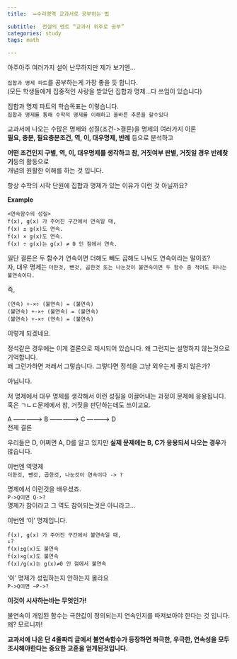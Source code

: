 ```yaml
---
title:  ➖수리영역 교과서로 공부하는 법

subtitle:  전설의 멘트 “교과서 위주로 공부”
categories: study 
tags: math
 
---
```


  
아주아주 여러가지 설이 난무하지만 제가 보기엔…  
  
`집합과 명제 파트`를 공부하는게 가장 좋을 듯 합니다.  
(모든 학생들에게 집중적인 사랑을 받았던 집합과 명제…다 쓰임이 있습니다)  
   
집합과 명제 파트의 학습목표는 이렇습니다.  
`집합과 명제를 통해 수학적 명제를 이해하고 올바른 추론을 할수있다`  
   
교과서에 나오는 수많은 명제와 성질(조건->결론)을 명제의 여러가지 이론  
**필요, 충분, 필요충분조건, 역, 이, 대우명제, 반례** 등으로 분석하고  
   
**어떤 조건인지 구별, 역, 이, 대우명제를 생각하고 참, 거짓여부 판별, 거짓일 경우 반례찾기**등의 활동으로  
개념의 원활한 이해를 하는 것 입니다.  
   
항상 수학의 시작 단원에 집합과 명제가 있는 이유가 이런 것 아닐까요?  
   
**Example**  
```  
<연속함수의 성질>  
f(x), g(x) 가 주어진 구간에서 연속일 때,  
f(x) ± g(x)도 연속.  
f(x) × g(x)도 연속.  
f(x) ÷ g(x)는 g(x) ≠ 0 인 점에서 연속.  
```  
  
일단 결론은 두 함수가 연속이면 더해도 빼도 곱해도 나눠도 연속이라는 말이죠?  
자, 대우 명제는 `더한것, 뺀것, 곱한것 또는 나눈것이 불연속이면 두 함수 중 적어도 하나는 불연속이다.`  
   
즉,  
```  
(연속) +-×÷ (불연속) = (불연속)  
(불연속) +-×÷ (불연속) = (불연속)  
(불연속) +-×÷ (연속) = (불연속)  
```  
이렇게 되겠네요.  
  
정석같은 경우에는 이게 결론으로 제시되어 있습니다. 왜 그런지는 설명하지 않는것으로 기억합니다.  
왜 그런가하면 저래서 그렇습니다. 그렇다면 정석을 그냥 외우는게 좋지 않은가?  
   
아닙니다.  
  
저 명제에서 대우 명제를 생각해서 이런 성질을 이끌어내는 과정이 문제에 응용됩니다.  
혹은 ㄱㄴㄷ문제에서 참, 거짓을 판단하는데도 쓰이고요.  
   
  A —————> B —————> C ————> D  
전제                                              결론  
  
우리들은 D, 어쩌면 A, D를 알고 있지만 **실제 문제에는 B, C가 응용되서 나오는 경우**가 많습니다.  
   
이번엔 역명제  
`더한것, 뺀것, 곱한것, 나눈것이 연속이다 -> ?`  
   
명제에서 이런것을 배우셨죠.  
`P->Q이면 Q->?`  
명제가 참이라고 그 역도 참이되는것은 아니라고…  
   
이번엔 ‘이’ 명제입니다.  
```  
f(x), g(x) 가 주어진 구간에서 불연속일 때,  
↓?  
f(x)±g(x)도 불연속  
f(x)×g(x)도 불연속  
f(x)/g(x)는 g(x)≠0 인 점에서 불연속  
```  
  
‘이’ 명제가 성립하는지 안하는지 몰라요  
`P->Q이면 ~P->?`  
   
**이것이 시사하는바는 무엇인가!**  
   
불연속이 개입된 함수는 극한값이 정의되는지 연속인지를 따져보아야 한다는 것 입니다.  
왜? 모르니까!  
   
**교과서에 나온 단 4줄짜리 글에서 불연속함수가 등장하면 좌극한, 우극한, 연속성을 모두 조사해야한다는 중요한 교훈을 얻게된것입니다.**  
